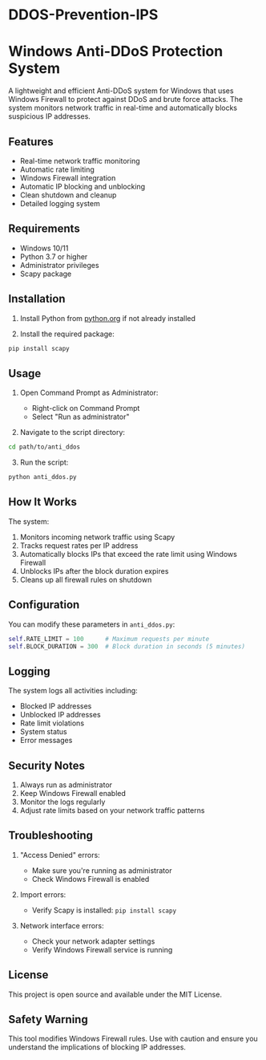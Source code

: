 # DDOS-Prevention-IPS

# Windows Anti-DDoS Protection System

A lightweight and efficient Anti-DDoS system for Windows that uses Windows Firewall to protect against DDoS and brute force attacks. The system monitors network traffic in real-time and automatically blocks suspicious IP addresses.

## Features

- Real-time network traffic monitoring
- Automatic rate limiting
- Windows Firewall integration
- Automatic IP blocking and unblocking
- Clean shutdown and cleanup
- Detailed logging system

## Requirements

- Windows 10/11
- Python 3.7 or higher
- Administrator privileges
- Scapy package

## Installation

1. Install Python from [python.org](https://python.org) if not already installed

2. Install the required package:
```bash
pip install scapy
```

## Usage

1. Open Command Prompt as Administrator:
   - Right-click on Command Prompt
   - Select "Run as administrator"

2. Navigate to the script directory:
```bash
cd path/to/anti_ddos
```

3. Run the script:
```bash
python anti_ddos.py
```

## How It Works

The system:
1. Monitors incoming network traffic using Scapy
2. Tracks request rates per IP address
3. Automatically blocks IPs that exceed the rate limit using Windows Firewall
4. Unblocks IPs after the block duration expires
5. Cleans up all firewall rules on shutdown

## Configuration

You can modify these parameters in `anti_ddos.py`:

```python
self.RATE_LIMIT = 100      # Maximum requests per minute
self.BLOCK_DURATION = 300  # Block duration in seconds (5 minutes)
```

## Logging

The system logs all activities including:
- Blocked IP addresses
- Unblocked IP addresses
- Rate limit violations
- System status
- Error messages

## Security Notes

1. Always run as administrator
2. Keep Windows Firewall enabled
3. Monitor the logs regularly
4. Adjust rate limits based on your network traffic patterns

## Troubleshooting

1. "Access Denied" errors:
   - Make sure you're running as administrator
   - Check Windows Firewall is enabled

2. Import errors:
   - Verify Scapy is installed: `pip install scapy`

3. Network interface errors:
   - Check your network adapter settings
   - Verify Windows Firewall service is running

## License

This project is open source and available under the MIT License.

## Safety Warning

This tool modifies Windows Firewall rules. Use with caution and ensure you understand the implications of blocking IP addresses.
